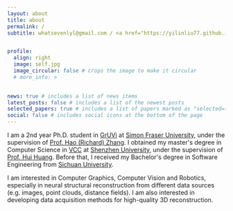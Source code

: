 ```yaml
---
layout: about
title: about
permalink: /
subtitle: whatsevenlyl@gmail.com / <a href="https://yilinliu77.github.io/assets/pdf/cv.pdf" target="_blank">CV</a> / <a href="https://scholar.google.com/citations?user=dIprnogAAAAJ&hl=en" target="_blank">Google Scholar</a>


profile:
  align: right
  image: self.jpg
  image_circular: false # crops the image to make it circular
  # more_info: >
    

news: true # includes a list of news items
latest_posts: false # includes a list of the newest posts
selected_papers: true # includes a list of papers marked as "selected={true}"
social: false # includes social icons at the bottom of the page
---
```


I am a 2nd year Ph.D. student in [GrUVi](https://gruvi.cs.sfu.ca) at [Simon Fraser University](https://www.sfu.ca), under the supervision of [Prof. Hao (Richard) Zhang](https://www.cs.sfu.ca/~haoz). I obtained my master's degree in Computer Science in [VCC](https://vcc.tech/index.html) at [Shenzhen University](https://en.szu.edu.cn/), under the supervision of [Prof. Hui Huang](https://vcc.tech/~huihuang). Before that, I received my Bachelor's degree in Software Engineering from [Sichuan University](https://en.scu.edu.cn/).

I am interested in Computer Graphics, Computer Vision and Robotics, especially in neural structural reconstruction from different data sources (e.g. images, point clouds, distance fields). I am also interested in developing data acquisition methods for high-quality 3D reconstruction.
